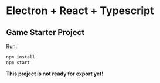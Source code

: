 # Electron + React + Typescript
## Game Starter Project

Run:

```bash
npm install
npm start
```

**This project is not ready for export yet!**
